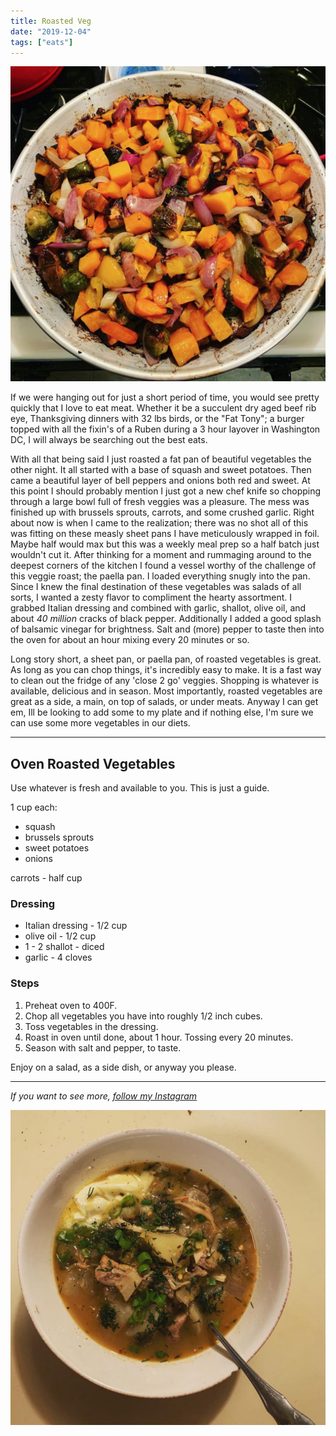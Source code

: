 ```yaml
---
title: Roasted Veg
date: "2019-12-04"
tags: ["eats"]
---
```


![roasted vegetables in pealla pan](veg.jpg)

If we were hanging out for just a short period of time, you would see pretty quickly that I love to eat meat. Whether it be a succulent dry aged beef rib eye, Thanksgiving dinners with 32 lbs birds,  or the "Fat Tony"; a burger topped with all the fixin's of a Ruben during a 3 hour layover in Washington DC, I will always be searching out the best eats.

With all that being said I just roasted a fat pan of beautiful vegetables the other night. It all started with a base of squash and sweet potatoes. Then came a beautiful layer of bell peppers and onions both red and sweet. At this point I should probably mention I just got a new chef knife so chopping through a large bowl full of fresh veggies was a pleasure. The mess was finished up with brussels sprouts, carrots, and some crushed garlic. Right about now is when I came to the realization; there was no shot all of this was fitting on these measly sheet pans I have meticulously wrapped in foil. Maybe half would max but this was a weekly meal prep so a half batch just wouldn't cut it. After thinking for a moment and rummaging around to the deepest corners of the kitchen I found a vessel worthy of the challenge of this veggie roast; the paella pan. I loaded everything snugly into the pan. Since I knew the final destination of these vegetables was salads of all sorts, I wanted a zesty flavor to compliment the hearty assortment. I grabbed Italian dressing and combined with garlic, shallot, olive oil, and about *40 million* cracks of black pepper. Additionally I added a good splash of balsamic vinegar for brightness. Salt and (more) pepper to taste then into the oven for about an hour mixing every 20 minutes or so.

Long story short, a sheet pan, or paella pan, of roasted vegetables is great. As long as you can chop things, it's incredibly easy to make. It is a fast way to clean out the fridge of any 'close 2 go' veggies. Shopping is whatever is available, delicious and in season. Most importantly, roasted vegetables are great as a side,  a main, on top of salads, or under meats. Anyway I can get em, Ill be looking to add some to my plate and if nothing else, I'm sure we can use some more vegetables in our diets. 

---

## Oven Roasted Vegetables

Use whatever is fresh and available to you. This is just a guide.

1 cup each:

- squash
- brussels sprouts
- sweet potatoes
- onions

carrots - half cup

### Dressing

- Italian dressing - 1/2 cup
- olive oil - 1/2 cup
- 1 - 2 shallot - diced
- garlic - 4 cloves

### Steps

1. Preheat oven to 400F.
2. Chop all vegetables you have into roughly 1/2 inch cubes.
3. Toss vegetables in the dressing.
4. Roast in oven until done, about 1 hour. Tossing every 20 minutes.
5. Season with salt and pepper, to taste.

Enjoy on a salad, as a side dish, or anyway you please.

---

*If you want to see more, [follow my Instagram](https://www.instagram.com/tjrcooks/)* 

![chicken soup with potatoes and dill](soup.jpg)